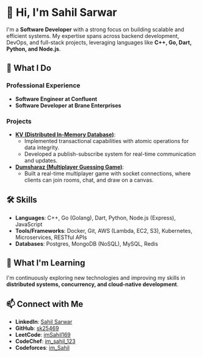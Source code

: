 # 👋 Hi, I'm Sahil Sarwar

I'm a **Software Developer** with a strong focus on building scalable and efficient systems. My expertise spans across backend development, DevOps, and full-stack projects, leveraging languages like **C++, Go, Dart, Python, and Node.js**.

## 🚀 What I Do

### Professional Experience
- **Software Engineer at Confluent**
- **Software Developer at Brane Enterprises**  

### Projects
- **[KV (Distributed In-Memory Database)](https://github.com/sk25469/kv)**:  
  - Implemented transactional capabilities with atomic operations for data integrity.
  - Developed a publish-subscribe system for real-time communication and updates.
- **[Dumsharaz (Multiplayer Guessing Game)](https://github.com/sk25469/dumsharaz)**:  
  - Built a real-time multiplayer game with socket connections, where clients can join rooms, chat, and draw on a canvas.

## 🛠️ Skills
- **Languages**: C++, Go (Golang), Dart, Python, Node.js (Express), JavaScript
- **Tools/Frameworks**: Docker, Git, AWS (Lambda, EC2, S3), Kubernetes, Microservices, RESTful APIs
- **Databases**: Postgres, MongoDB (NoSQL), MySQL, Redis

## 🌱 What I'm Learning
I'm continuously exploring new technologies and improving my skills in **distributed systems, concurrency, and cloud-native development**.

## 📫 Connect with Me
- **LinkedIn**: [Sahil Sarwar](https://www.linkedin.com/in/sahilsarwar1/)
- **GitHub**: [sk25469](https://github.com/sk25469)
- **LeetCode**: [imSahil169](https://leetcode.com/imSahil169/)
- **CodeChef**: [im_sahil_123](https://www.codechef.com/users/im_sahil_123)
- **Codeforces**: [im_Sahil](https://codeforces.com/profile/im_Sahil)
